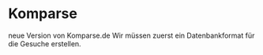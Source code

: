# Komparse
neue Version von Komparse.de
Wir müssen zuerst ein Datenbankformat für die Gesuche erstellen.
